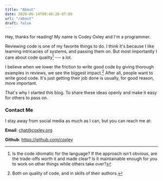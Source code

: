 ```yaml
---
title: "About"
date: 2020-06-14T09:48:26-07:00
url: "/about"
draft: false
---
```



Hey, thanks for reading! My name is Codey Oxley and I'm a programmer.

Reviewing code is one of my favorite things to do. I think it's because I like
learning intricacies of systems, and passing them on. But most importantly I
care about code quality[^1] --- a lot.

I believe when we lower the friction to write good code by giving thorough examples in
reviews, we see the biggest impact.[^2] After all, people want to write good code. It's
just getting their job done is usually, for good reason, more important.

That's why I started this blog. To share these ideas openly and make it easy
for others to pass on.

[^1]: Is the code idiomatic for the language? If the approach isn't obvious,
      are the trade-offs worth it and made clear? Is it maintainable enough for you
      to work on other things while others take over?

[^2]: Both on quality of code, and in skills of their authors.


### Contact Me

I stay away from social media as much as I can, but you can reach me at:

**Email**: [chat@coxley.org](mailto:chat@coxley.org)

**Github**: https://github.com/coxley
